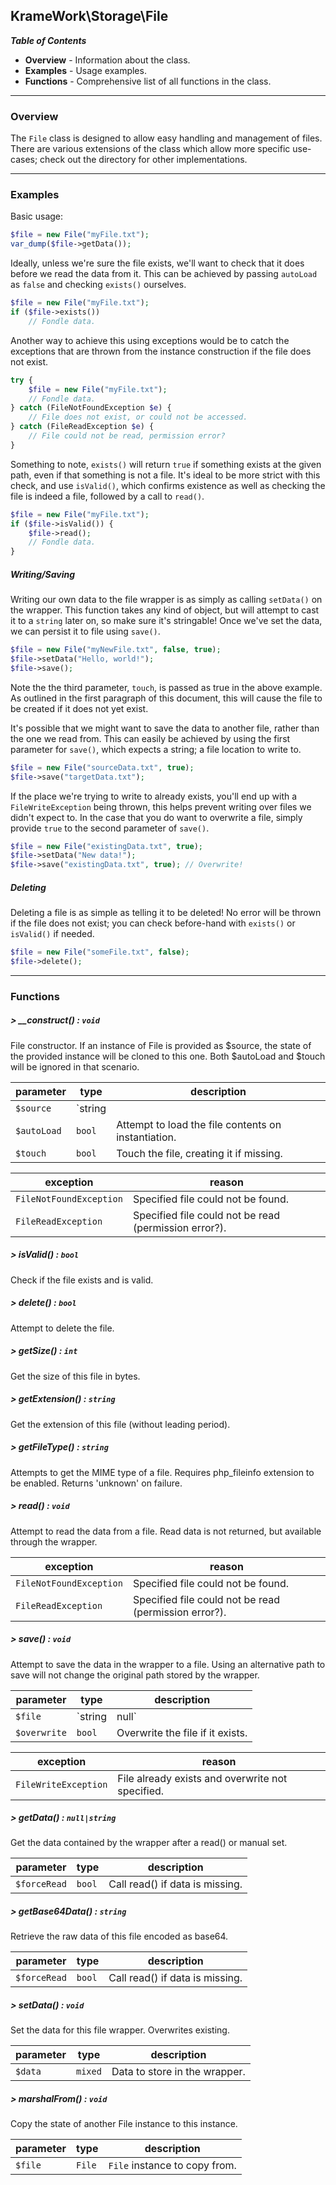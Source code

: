 ## KrameWork\Storage\File

***Table of Contents***
* **Overview** - Information about the class.
* **Examples** - Usage examples.
* **Functions** - Comprehensive list of all functions in the class.

___
### Overview
The `File` class is designed to allow easy handling and management of files. There are various extensions of the class which allow more specific use-cases; check out the directory for other implementations.
___
### Examples
Basic usage:
```php
$file = new File("myFile.txt");
var_dump($file->getData());
```
Ideally, unless we're sure the file exists, we'll want to check that it does before we read the data from it. This can be achieved by passing `autoLoad` as `false` and checking `exists()` ourselves.
```php
$file = new File("myFile.txt");
if ($file->exists())
	// Fondle data.
```
Another way to achieve this using exceptions would be to catch the exceptions that are thrown from the instance construction if the file does not exist.
```php
try {
	$file = new File("myFile.txt");
	// Fondle data.
} catch (FileNotFoundException $e) {
	// File does not exist, or could not be accessed.
} catch (FileReadException $e) {
	// File could not be read, permission error?
}
```
Something to note, `exists()` will return `true` if something exists at the given path, even if that something is not a file. It's ideal to be more strict with this check, and use `isValid()`, which confirms existence as well as checking the file is indeed a file, followed by a call to `read()`.
```php
$file = new File("myFile.txt");
if ($file->isValid()) {
	$file->read();
	// Fondle data.
}
```
##### Writing/Saving
Writing our own data to the file wrapper is as simply as calling `setData()` on the wrapper. This function takes any kind of object, but will attempt to cast it to a `string` later on, so make sure it's stringable! Once we've set the data, we can persist it to file using `save()`.
```php
$file = new File("myNewFile.txt", false, true);
$file->setData("Hello, world!");
$file->save();
```
Note the the third parameter, `touch`, is passed as true in the above example. As outlined in the first paragraph of this document, this will cause the file to be created if it does not yet exist.

It's possible that we might want to save the data to another file, rather than the one we read from. This can easily be achieved by using the first parameter for `save()`, which expects a string; a file location to write to.
```php
$file = new File("sourceData.txt", true);
$file->save("targetData.txt");
```
If the place we're trying to write to already exists, you'll end up with a `FileWriteException` being thrown, this helps prevent writing over files we didn't expect to. In the case that you do want to overwrite a file, simply provide `true` to the second parameter of `save()`.
```php
$file = new File("existingData.txt", true);
$file->setData("New data!");
$file->save("existingData.txt", true); // Overwrite!
```
##### Deleting
Deleting a file is as simple as telling it to be deleted! No error will be thrown if the file does not exist; you can check before-hand with `exists()` or `isValid()` if needed.
```php
$file = new File("someFile.txt", false);
$file->delete();
```
___
### Functions
##### > __construct() : `void`
File constructor. If an instance of File is provided as $source, the state of the provided instance will be cloned to this one. Both $autoLoad and $touch will be ignored in that scenario.

parameter | type | description
--- | --- | ---
`$source` | `string||File` | Path to the file, or another File instance to clone.
`$autoLoad` | `bool` | Attempt to load the file contents on instantiation.
`$touch` | `bool` | Touch the file, creating it if missing.

exception | reason
--- | ---
`FileNotFoundException` | Specified file could not be found.
`FileReadException` | Specified file could not be read (permission error?).
##### > isValid() : `bool`
Check if the file exists and is valid.
##### > delete() : `bool`
Attempt to delete the file.
##### > getSize() : `int`
Get the size of this file in bytes.
##### > getExtension() : `string`
Get the extension of this file (without leading period).
##### > getFileType() : `string`
Attempts to get the MIME type of a file. Requires php_fileinfo extension to be enabled. Returns 'unknown' on failure.
##### > read() : `void`
Attempt to read the data from a file. Read data is not returned, but available through the wrapper.

exception | reason
--- | ---
`FileNotFoundException` | Specified file could not be found.
`FileReadException` | Specified file could not be read (permission error?).
##### > save() : `void`
Attempt to save the data in the wrapper to a file. Using an alternative path to save will not change the original path stored by the wrapper.

parameter | type | description
--- | --- | ---
`$file` | `string|null` | Path to save the file. If omitted, will use wrapper path.
`$overwrite` | `bool` | Overwrite the file if it exists.

exception | reason
--- | ---
`FileWriteException` | File already exists and overwrite not specified.

##### > getData() : `null|string`
Get the data contained by the wrapper after a read() or manual set.

parameter | type | description
--- | --- | ---
`$forceRead` | `bool` | Call read() if data is missing.
##### > getBase64Data() : `string`
Retrieve the raw data of this file encoded as base64.

parameter | type | description
--- | --- | ---
`$forceRead` | `bool` | Call read() if data is missing.
##### > setData() : `void`
Set the data for this file wrapper. Overwrites existing.

parameter | type | description
--- | --- | ---
`$data` | `mixed` | Data to store in the wrapper.

##### > marshalFrom() : `void`
Copy the state of another File instance to this instance.

parameter | type | description
--- | --- | ---
`$file` | `File` | `File` instance to copy from.